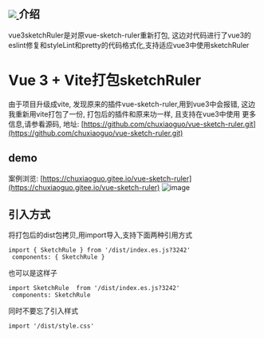  [![](https://camo.githubusercontent.com/28479a7a834310a667f36760a27283f7389e864a/68747470733a2f2f696d672e736869656c64732e696f2f6e706d2f6c2f76322d646174657069636b65722e737667)
](https://camo.githubusercontent.com/28479a7a834310a667f36760a27283f7389e864a/68747470733a2f2f696d672e736869656c64732e696f2f6e706d2f6c2f76322d646174657069636b65722e737667)
介绍
--
vue3sketchRuler是对原vue-sketch-ruler重新打包, 这边对代码进行了vue3的eslint修复和styleLint和pretty的代码格式化,支持适应vue3中使用sketchRuler
# Vue 3 + Vite打包sketchRuler
由于项目升级成vite, 发现原来的插件vue-sketch-ruler,用到vue3中会报错, 这边我重新用vite打包了一份, 打包后的插件和原来功一样, 且支持在vue3中使用
更多信息,请参看源码, 地址: [https://github.com/chuxiaoguo/vue-sketch-ruler.git](https://github.com/chuxiaoguo/vue-sketch-ruler.git)
## demo
案例浏览: [https://chuxiaoguo.gitee.io/vue-sketch-ruler](https://chuxiaoguo.gitee.io/vue-sketch-ruler)
![image](https://github.com/majun2232/vue3sketchRuler/blob/master/src/assets/demo.png)

## 引入方式
将打包后的dist包拷贝,用import导入,支持下面两种引用方式
```
import { SketchRule } from '/dist/index.es.js?3242'
 components: { SketchRule }
```
也可以是这样子
```
import SketchRule  from '/dist/index.es.js?3242'
 components: SketchRule
```
同时不要忘了引入样式
```
import '/dist/style.css'
```

